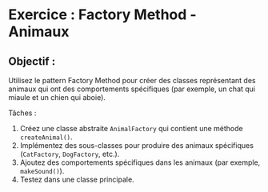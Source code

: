 # Exercice : Factory Method - Animaux

## Objectif :
Utilisez le pattern Factory Method pour créer des classes représentant des animaux qui ont des comportements spécifiques (par exemple, un chat qui miaule et un chien qui aboie).

Tâches :
1. Créez une classe abstraite `AnimalFactory` qui contient une méthode `createAnimal()`.
2. Implémentez des sous-classes pour produire des animaux spécifiques (`CatFactory`, `DogFactory`, etc.).
3. Ajoutez des comportements spécifiques dans les animaux (par exemple, `makeSound()`).
4. Testez dans une classe principale.